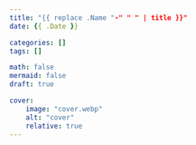 ```yaml
---
title: "{{ replace .Name "-" " " | title }}"
date: {{ .Date }}

categories: []
tags: []

math: false
mermaid: false
draft: true

cover:
    image: "cover.webp"
    alt: "cover"
    relative: true
---
```


